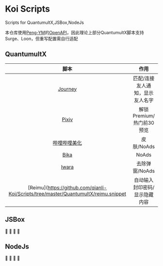 # Koi Scripts
Scripts for QuantumultX,JSBox,NodeJs

本仓库使用[Peng-YM](https://github.com/Peng-YM)的[OpenAPI](https://github.com/Peng-YM/QuanX/tree/master/Tools/OpenAPI)，因此理论上部分QuantumultX脚本支持Surge、Loon，但重写配置需自行适配
## QuantumultX

|                             脚本                             |              作用               |
| :----------------------------------------------------------: | :-----------------------------: |
| [Journey](https://github.com/qianli-Koi/Scripts/tree/master/QuantumultX/Journey) | 匹配/连接友人通知，显示友人名字 |
| [Pixiv](https://github.com/qianli-Koi/Scripts/tree/master/QuantumultX/Pixiv) | 解锁Premium/热门前30预览 |
| [哔哩哔哩美化](https://github.com/qianli-Koi/Scripts/tree/master/QuantumultX/biliBeautify) | 皮肤/NoAds |
| [Bika](https://github.com/qianli-Koi/Scripts/tree/master/QuantumultX/Bika.snippet) | NoAds |
| [Iwara](https://github.com/qianli-Koi/Scripts/tree/master/QuantumultX/iwara.snippet) | 去除弹窗/NoAds |
| [Reimu](https://github.com/qianli-Koi/Scripts/tree/master/QuantumultX/reimu.snippet | 自动输入封印密码/显示隐藏内容 |

## JSBox
🚧 🚧 🚧 🚧

## NodeJs
🚧 🚧 🚧 🚧
